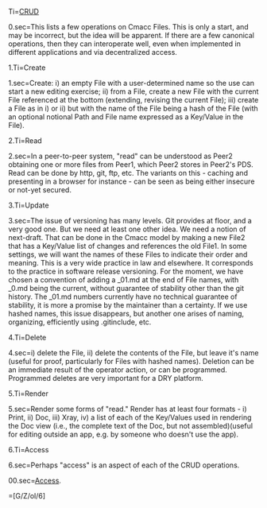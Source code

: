 Ti=<a href="i.php?v=d&f=OTF/ProseObject-Stack/CRUD_0.md">CRUD</a>

0.sec=This lists a few operations on Cmacc Files.  This is only a start, and may be incorrect, but the idea will be apparent.  If there are a few canonical operations, then they can interoperate well, even when implemented in different applications and via decentralized access.
  
1.Ti=Create

1.sec=Create: i) an empty File with a user-determined name so the use can start a new editing exercise; ii) from a File, create a new File with the current File referenced at the bottom (extending, revising the current File); iii) create a File as in i) or ii) but with the name of the File being a hash of the File (with an optional notional Path and File name expressed as a Key/Value in the File). 

2.Ti=Read

2.sec=In a peer-to-peer system, "read" can be understood as Peer2 obtaining one or more files from Peer1, which Peer2 stores in Peer2's PDS.  Read can be done by http, git, ftp, etc.  The variants on this - caching and presenting in a browser for instance - can be seen as being either insecure or not-yet secured.

3.Ti=Update

3.sec=The issue of versioning has many levels.  Git provides at floor, and a very good one.  But we need at least one other idea.  We need a notion of next-draft.  That can be done in the Cmacc model by making a new File2 that has a Key/Value list of changes and references the old File1.  In some settings, we will want the names of these Files to indicate their order and meaning.  This is a very wide practice in law and elsewhere.  It corresponds to the practice in software release versioning.  For the moment, we have chosen a convention of adding a _01.md at the end of File names, with _0.md being the current, without guarantee of stability other than the git history.  The _01.md numbers currently have no technical guarantee of stability, it is more a promise by the maintainer than a certainty.  If we use hashed names, this issue disappears, but another one arises of naming, organizing, efficiently using .gitinclude, etc. 

4.Ti=Delete

4.sec=i) delete the File, ii) delete the contents of the File, but leave it's name (useful for proof, particularly for Files with hashed names).  Deletion can be an immediate result of the operator action, or can be programmed.  Programmed deletes are very important for a DRY platform.

5.Ti=Render

5.sec=Render some forms of "read."  Render has at least four formats - i) Print, ii) Doc, iii) Xray, iv) a list of each of the Key/Values used in rendering the Doc view (i.e., the complete text of the Doc, but not assembled)(useful for editing outside an app, e.g. by someone who doesn't use the app). 

6.Ti=Access

6.sec=Perhaps "access" is an aspect of each of the CRUD operations.

00.sec=<a href="i.php?v=d&f=OTF/ProseObject-Stack/Access_0.md">Access</a>.
  
=[G/Z/ol/6]
